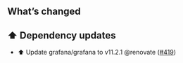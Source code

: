 ## What’s changed

## ⬆️ Dependency updates

- ⬆️ Update grafana/grafana to v11.2.1 @renovate ([#419](https://github.com/hassio-addons/addon-grafana/pull/419))
